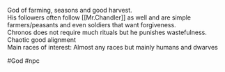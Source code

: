 God of farming, seasons and good harvest.  
His followers often follow [[Mr.Chandler]] as well and are simple farmers/peasants and even soldiers that want forgiveness.  
Chronos does not require much rituals but he punishes wastefulness.  
Chaotic good alignment  
Main races of interest: Almost any races but mainly humans and dwarves

#God #npc 